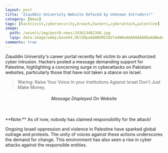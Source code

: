 ```yaml
---
layout: post
title: "Ziauddin University Website Defaced by Unknown Intruders!"
category: [News]
tags: [hacktivist,cybersecurity,breach,hackers,cyberattack,palestine]
image:
  path: /assets/img/post6-news/243623462346.jpg
  lqip: data:image/webp;base64,UklGRpoAAABXRUJQVlA4WAoAAAAQAAAADwAABwAAQUxQSDIAAAARL0AmbZurmr57yyIiqE8oiG0bejIYEQTgqiDA9vqnsUSI6H+oAERp2HZ65qP/VIAWAFZQOCBCAAAA8AEAnQEqEAAIAAVAfCWkAALp8sF8rgRgAP7o9FDvMCkMde9PK7euH5M1m6VWoDXf2FkP3BqV0ZYbO6NA/VFIAAAA
comments: true
---
```


Ziauddin University's career portal recently fell victim to an unauthorized cyber intrusion.
Hackers posted a message demanding support for Palestine, highlighting a concerning surge in cyberattacks on Pakistani websites, particularly those that have not taken a stance on Israel.

> Waring: Raise Your Voice In your Institutions Agianst Israel Don't Just Make Money.

<center><h6><em>Message Displayed On Website</em></h6></center>
<br>
**Note:** As of now, nobody has claimed responsibility for the attack!

Ongoing Israeli oppression and violence in Palestine have sparked global outrage and protests. The unity of voices against these actions underscores the demand for change. This environment has also seen a rise in cyber attacks against the responsible entities.
